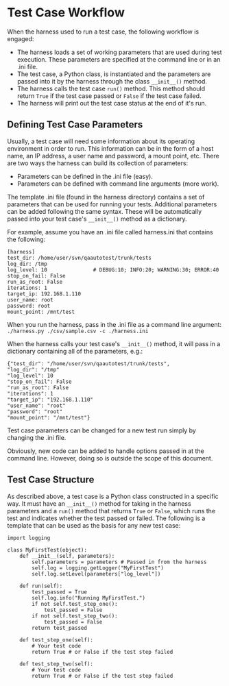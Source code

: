 # Test Case Workflow #

When the harness used to run a test case, the following workflow is engaged:
  * The harness loads a set of working parameters that are used during test execution.  These parameters are specified at the command line or in an .ini file.
  * The test case, a Python class, is instantiated and the parameters are passed into it by the harness through the class `__init__()` method.
  * The harness calls the test case `run()` method.  This method should return `True` if the test case passed or `False` if the test case failed.
  * The harness will print out the test case status at the end of it's run.

## Defining Test Case Parameters ##

Usually, a test case will need some information about its operating environment in order to run.  This information can be in the form of a host name, an IP address, a user name and password, a mount point, etc.  There are two ways the harness can build its collection of parameters:
  * Parameters can be defined in the .ini file (easy).
  * Parameters can be defined with command line arguments (more work).

The template .ini file (found in the harness directory) contains a set of parameters that can be used for running your tests.  Additional parameters can be added following the same syntax.  These will be automatically passed into your test case's `__init__()` method as a dictionary.

For example, assume you have an .ini file called harness.ini that contains the following:
```
[harness]
test_dir: /home/user/svn/qaautotest/trunk/tests
log_dir: /tmp
log_level: 10               # DEBUG:10; INFO:20; WARNING:30; ERROR:40
stop_on_fail: False
run_as_root: False
iterations: 1
target_ip: 192.168.1.110
user_name: root
password: root
mount_point: /mnt/test
```

When you run the harness, pass in the .ini file as a command line argument: `./harness.py ./csv/sample.csv -c ./harness.ini`

When the harness calls your test case's `__init__()` method, it will pass in a dictionary containing all of the parameters, e.g.:
```
{"test_dir": "/home/user/svn/qaautotest/trunk/tests",
"log_dir": "/tmp"
"log_level": 10
"stop_on_fail": False
"run_as_root": False
"iterations": 1
"target_ip": "192.168.1.110"
"user_name": "root"
"password": "root"
"mount_point": "/mnt/test"}
```

Test case parameters can be changed for a new test run simply by changing the .ini file.

Obviously, new code can be added to handle options passed in at the command line.  However, doing so is outside the scope of this document.

## Test Case Structure ##

As described above, a test case is a Python class constructed in a specific way.  It must have an `__init__()` method for taking in the harness parameters and a `run()` method that returns `True` or `False`, which runs the test and indicates whether the test passed or failed.  The following is a template that can be used as the basis for any new test case:
```
import logging

class MyFirstTest(object):
    def __init__(self, parameters):
        self.parameters = parameters # Passed in from the harness
        self.log = logging.getLogger("MyFirstTest")
        self.log.setLevel(parameters["log_level"])

    def run(self):
        test_passed = True
        self.log.info("Running MyFirstTest.")
        if not self.test_step_one():
            test_passed = False
        if not self.test_step_two():
            test_passed = False
        return test_passed

    def test_step_one(self):
        # Your test code
        return True # or False if the test step failed

    def test_step_two(self):
        # Your test code
        return True # or False if the test step failed
```